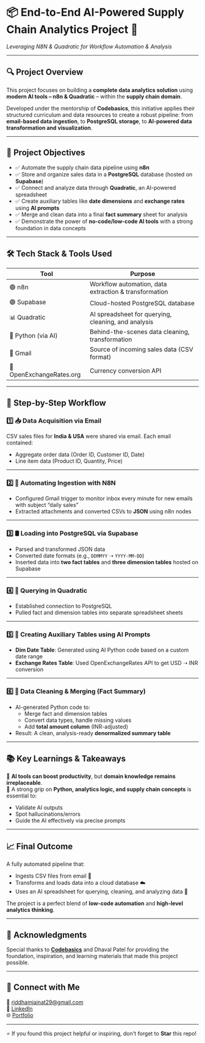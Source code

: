 # 📦 End-to-End AI-Powered Supply Chain Analytics Project 🚀  
*Leveraging N8N & Quadratic for Workflow Automation & Analysis*  

---

## 🔍 **Project Overview**  

This project focuses on building a **complete data analytics solution** using **modern AI tools – n8n & Quadratic** – within the **supply chain domain**.  

Developed under the mentorship of **Codebasics**, this initiative applies their structured curriculum and data resources to create a robust pipeline: from **email-based data ingestion**, to **PostgreSQL storage**, to **AI-powered data transformation and visualization**.

---

## 🧭 **Project Objectives**  
- ✅ Automate the supply chain data pipeline using **n8n**  
- ✅ Store and organize sales data in a **PostgreSQL** database (hosted on **Supabase**)  
- ✅ Connect and analyze data through **Quadratic**, an AI-powered spreadsheet  
- ✅ Create auxiliary tables like **date dimensions** and **exchange rates** using **AI prompts**  
- ✅ Merge and clean data into a final **fact summary** sheet for analysis  
- ✅ Demonstrate the power of **no-code/low-code AI tools** with a strong foundation in data concepts  

---

## 🛠️ **Tech Stack & Tools Used**  
| Tool | Purpose |
|------|---------|
| 🟢 n8n | Workflow automation, data extraction & transformation |
| 🟣 Supabase | Cloud-hosted PostgreSQL database |
| 📊 Quadratic | AI spreadsheet for querying, cleaning, and analysis |
| 🧠 Python (via AI) | Behind-the-scenes data cleaning, transformation |
| 📩 Gmail | Source of incoming sales data (CSV format) |
| 🔗 OpenExchangeRates.org | Currency conversion API |

---

## 🧩 **Step-by-Step Workflow**

### 1️⃣ **📥 Data Acquisition via Email**  
CSV sales files for **India & USA** were shared via email. Each email contained:  
- Aggregate order data (Order ID, Customer ID, Date)  
- Line item data (Product ID, Quantity, Price)

---

### 2️⃣ **🔄 Automating Ingestion with N8N**  
- Configured Gmail trigger to monitor inbox every minute for new emails with subject “daily sales”  
- Extracted attachments and converted CSVs to **JSON** using n8n nodes  

---

### 3️⃣ **🛢️ Loading into PostgreSQL via Supabase**  
- Parsed and transformed JSON data  
- Converted date formats (e.g., `DDMMYY` ➝ `YYYY-MM-DD`)  
- Inserted data into **two fact tables** and **three dimension tables** hosted on Supabase  

---

### 4️⃣ **🧠 Querying in Quadratic**  
- Established connection to PostgreSQL  
- Pulled fact and dimension tables into separate spreadsheet sheets  

---

### 5️⃣ **📅 Creating Auxiliary Tables using AI Prompts**  
- **Dim Date Table**: Generated using AI Python code based on a custom date range  
- **Exchange Rates Table**: Used OpenExchangeRates API to get USD ➝ INR conversion  

---

### 6️⃣ **🧼 Data Cleaning & Merging (Fact Summary)**  
- AI-generated Python code to:
  - Merge fact and dimension tables  
  - Convert data types, handle missing values  
  - Add **total amount column** (INR-adjusted)  
- Result: A clean, analysis-ready **denormalized summary table**  

---

## 📚 **Key Learnings & Takeaways**

🔸 **AI tools can boost productivity**, but **domain knowledge remains irreplaceable**.  
🔸 A strong grip on **Python, analytics logic, and supply chain concepts** is essential to:  
- Validate AI outputs  
- Spot hallucinations/errors  
- Guide the AI effectively via precise prompts  

---

## 📈 **Final Outcome**  
A fully automated pipeline that:  
- Ingests CSV files from email 📧  
- Transforms and loads data into a cloud database ☁️  
- Uses an AI spreadsheet for querying, cleaning, and analyzing data 🤖  

The project is a perfect blend of **low-code automation** and **high-level analytics thinking**.

---

## 🙌 **Acknowledgments**  
Special thanks to [**Codebasics**](https://codebasics.io) and Dhaval Patel for providing the foundation, inspiration, and learning materials that made this project possible.  

---

## 🔗 **Connect with Me**  
📧 riddhamjainat29@gmail.com  
💼 [LinkedIn](https://www.linkedin.com/in/ridjain29)  
🌐 [Portfolio](https://codebasics.io/portfolio/Riddham-Jain)  

---

⭐ If you found this project helpful or inspiring, don't forget to **Star** this repo!
